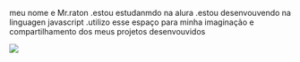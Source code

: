 meu nome e Mr.raton
.estou estudanmdo na alura
.estou desenvouvendo na linguagen javascript
.utilizo esse espaço para minha imaginação e compartilhamento dos meus projetos desenvouvidos



![](https://media.tenor.com/01kAGlfHCC0AAAAM/dancing-tribes-man.gif)
